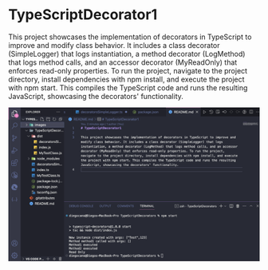# TypeScriptDecorator1

This project showcases the implementation of decorators in TypeScript to improve and modify class behavior. It includes a class decorator (SimpleLogger) that logs instantiation, a method decorator (LogMethod) that logs method calls, and an accessor decorator (MyReadOnly) that enforces read-only properties. To run the project, navigate to the project directory, install dependencies with npm install, and execute the project with npm start. This compiles the TypeScript code and runs the resulting JavaScript, showcasing the decorators' functionality.

![It should look like this: ](images/console.png)
